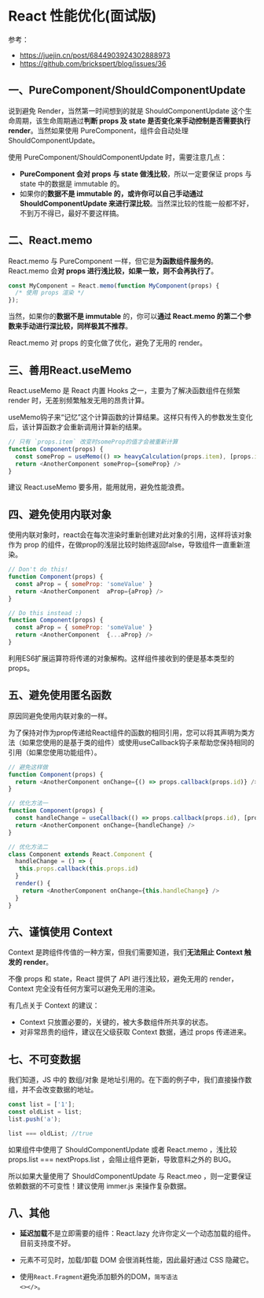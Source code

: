 # React 性能优化(面试版)

参考：
* https://juejin.cn/post/6844903924302888973
* https://github.com/brickspert/blog/issues/36

## 一、PureComponent/ShouldComponentUpdate
说到避免 Render，当然第一时间想到的就是 ShouldComponentUpdate 这个生命周期，该生命周期通过**判断 props 及 state 是否变化来手动控制是否需要执行 render**。当然如果使用 PureComponent，组件会自动处理 ShouldComponentUpdate。

使用 PureComponent/ShouldComponentUpdate 时，需要注意几点：

* **PureComponent 会对 props 与 state 做浅比较**，所以一定要保证 props 与 state 中的数据是 immutable 的。
* 如果你的**数据不是 immutable 的，或许你可以自己手动通过 ShouldComponentUpdate 来进行深比较**。当然深比较的性能一般都不好，不到万不得已，最好不要这样搞。

## 二、React.memo
React.memo 与 PureComponent 一样，但它是**为函数组件服务的**。React.memo 会**对 props 进行浅比较，如果一致，则不会再执行了**。

```js
const MyComponent = React.memo(function MyComponent(props) {
  /* 使用 props 渲染 */
});
```
当然，如果你的**数据不是 immutable** 的，你可以**通过 React.memo 的第二个参数来手动进行深比较，同样极其不推荐**。

React.memo 对 props 的变化做了优化，避免了无用的 render。

## 三、善用React.useMemo
React.useMemo 是 React 内置 Hooks 之一，主要为了解决函数组件在频繁 render 时，无差别频繁触发无用的昂贵计算。

useMemo钩子来“记忆”这个计算函数的计算结果。这样只有传入的参数发生变化后，该计算函数才会重新调用计算新的结果。

```js
// 只有 `props.item` 改变时someProp的值才会被重新计算
function Component(props) {
  const someProp = useMemo(() => heavyCalculation(props.item), [props.item]);
  return <AnotherComponent someProp={someProp} /> 
}
```
建议 React.useMemo 要多用，能用就用，避免性能浪费。

## 四、避免使用内联对象
使用内联对象时，react会在每次渲染时重新创建对此对象的引用，这样将该对象作为 prop 的组件，在做prop的浅层比较时始终返回false，导致组件一直重新渲染。
```js
// Don't do this!
function Component(props) {
  const aProp = { someProp: 'someValue' }
  return <AnotherComponent  aProp={aProp} />  
}

// Do this instead :)
function Component(props) {
  const aProp = { someProp: 'someValue' }
  return <AnotherComponent  {...aProp} />  
}
```
利用ES6扩展运算符将传递的对象解构。这样组件接收到的便是基本类型的props。

## 五、避免使用匿名函数

原因同避免使用内联对象的一样。

为了保持对作为prop传递给React组件的函数的相同引用，您可以将其声明为类方法（如果您使用的是基于类的组件）或使用useCallback钩子来帮助您保持相同的引用（如果您使用功能组件）。
```js
// 避免这样做
function Component(props) {
  return <AnotherComponent onChange={() => props.callback(props.id)} />  
}

// 优化方法一
function Component(props) {
  const handleChange = useCallback(() => props.callback(props.id), [props.id]);
  return <AnotherComponent onChange={handleChange} />  
}

// 优化方法二
class Component extends React.Component {
  handleChange = () => {
   this.props.callback(this.props.id) 
  }
  render() {
    return <AnotherComponent onChange={this.handleChange} />
  }
}
```

## 六、谨慎使用 Context
Context 是跨组件传值的一种方案，但我们需要知道，我们**无法阻止 Context 触发的 render**。

不像 props 和 state，React 提供了 API 进行浅比较，避免无用的 render，Context 完全没有任何方案可以避免无用的渲染。

有几点关于 Context 的建议：
* Context 只放置必要的，关键的，被大多数组件所共享的状态。
* 对非常昂贵的组件，建议在父级获取 Context 数据，通过 props 传递进来。

## 七、不可变数据

我们知道，JS 中的 数组/对象 是地址引用的。在下面的例子中，我们直接操作数组，并不会改变数据的地址。
```js
const list = ['1'];
const oldList = list;
list.push('a');

list === oldList; //true
```
如果组件中使用了 ShouldComponentUpdate 或者 React.memo ，浅比较 props.list === nextProps.list ，会阻止组件更新，导致意料之外的 BUG。

所以如果大量使用了 ShouldComponentUpdate 与 React.meo ，则一定要保证依赖数据的不可变性！建议使用 immer.js 来操作复杂数据。

## 八、其他
* **延迟加载**不是立即需要的组件：React.lazy 允许你定义一个动态加载的组件。目前支持度不好。

* 元素不可见时，加载/卸载 DOM 会很消耗性能，因此最好通过 CSS 隐藏它。

* 使用<code>React.Fragment</code>避免添加额外的DOM，<code>简写语法 <></></code>。